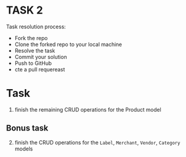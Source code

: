 # TASK 2

Task resolution process:

* Fork the repo
* Clone the forked repo to your local machine
* Resolve the task
* Commit your solution
* Push to GitHub
* cte a pull requereast


# Task

1. finish the remaining CRUD operations for the Product model


## Bonus task

2. finish the CRUD operations for the `Label`, `Merchant`, `Vendor`, `Category` models 

